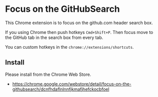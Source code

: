 # Focus on the GitHubSearch

This Chrome extension is to focus on the github.com header search box.

If you using Chrome then push hotkeys `Cmd+Shift+P`.
Then focus move to the GitHub tab in the search box from every tab.

You can custom hotkeys in the `chrome://extensions/shortcuts`.

## Install

Please install from the Chrome Web Store.
  - https://chrome.google.com/webstore/detail/focus-on-the-githubsearch/dcnfhdaflnlnnfjkmafjhefckocbfoel
